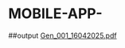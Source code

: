 # MOBILE-APP-
##output
[Gen_001_16042025.pdf](https://github.com/user-attachments/files/19780520/Gen_001_16042025.pdf)
